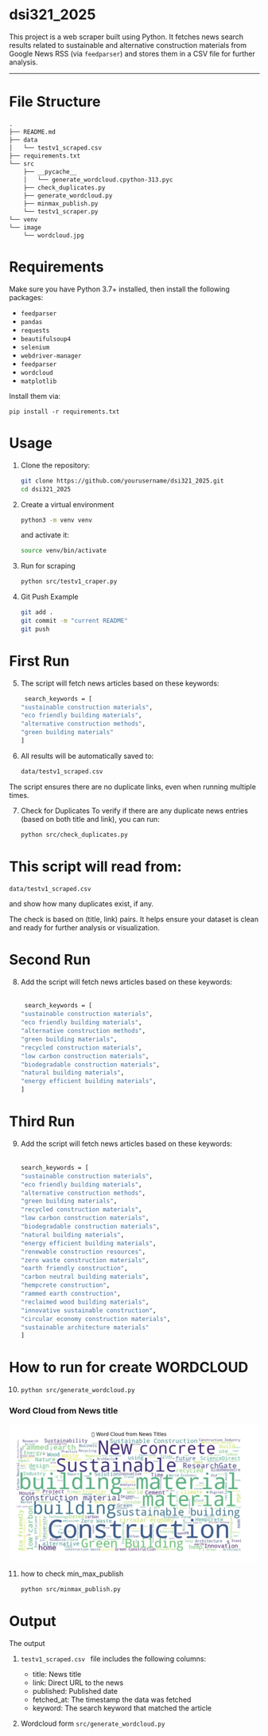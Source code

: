# dsi321_2025

This project is a web scraper built using Python. It fetches news search results related to sustainable and alternative construction materials from Google News RSS (via `feedparser`) and stores them in a CSV file for further analysis.

---
# File Structure
    
    .
    ├── README.md
    ├── data
    │   └── testv1_scraped.csv
    ├── requirements.txt
    └── src
        ├── __pycache__
        │   └── generate_wordcloud.cpython-313.pyc
        ├── check_duplicates.py
        ├── generate_wordcloud.py
        ├── minmax_publish.py
        └── testv1_scraper.py
    └── venv
    └── image
        └── wordcloud.jpg
    
#  Requirements

Make sure you have Python 3.7+ installed, then install the following packages:

- `feedparser`
- `pandas`
- `requests`
- `beautifulsoup4`
- `selenium`
- `webdriver-manager`
- `feedparser`
- `wordcloud `
- `matplotlib`


Install them via:

    pip install -r requirements.txt

# Usage

1. Clone the repository:
    ```bash
    git clone https://github.com/yourusername/dsi321_2025.git
    cd dsi321_2025
    ```

2. Create a virtual environment 
    ```bash
    python3 -m venv venv
    ```

    and activate it:

    ```bash
    source venv/bin/activate
    ```

3. Run for scraping
    ```bash
    python src/testv1_craper.py
    ```

4. Git Push Example

    ```bash
    git add .
    git commit -m "current README"
    git push
    ```


# First Run

5. The script will fetch news articles based on these keywords:
    ```bash
     search_keywords = [
    "sustainable construction materials",
    "eco friendly building materials",
    "alternative construction methods",
    "green building materials"
    ]

6. All results will be automatically saved to:
    ```bash
    data/testv1_scraped.csv

The script ensures there are no duplicate links, even when running multiple times.

7. Check for Duplicates
    To verify if there are any duplicate news entries (based on both title and link), you can run:
    ```bash
    python src/check_duplicates.py


# This script will read from:

    data/testv1_scraped.csv

and show how many duplicates exist, if any.

The check is based on (title, link) pairs.
It helps ensure your dataset is clean and ready for further analysis or visualization.

# Second Run

8. Add the script will fetch news articles based on these keywords:
    ```bash

     search_keywords = [
    "sustainable construction materials",
    "eco friendly building materials",
    "alternative construction methods",
    "green building materials",
    "recycled construction materials",
    "low carbon construction materials",
    "biodegradable construction materials",
    "natural building materials",
    "energy efficient building materials",
    ]

# Third Run

9. Add the script will fetch news articles based on these keywords:
    ```bash

    search_keywords = [
    "sustainable construction materials",
    "eco friendly building materials",
    "alternative construction methods",
    "green building materials",
    "recycled construction materials",
    "low carbon construction materials",
    "biodegradable construction materials",
    "natural building materials",
    "energy efficient building materials",
    "renewable construction resources",
    "zero waste construction materials",
    "earth friendly construction",
    "carbon neutral building materials",
    "hempcrete construction",
    "rammed earth construction",
    "reclaimed wood building materials",
    "innovative sustainable construction",
    "circular economy construction materials",
    "sustainable architecture materials"
    ]

# How to run for create WORDCLOUD   

10. ```bash
    python src/generate_wordcloud.py
    ```


###  Word Cloud from News title


![Word Cloud](image/wordcloud.jpg)



11. how to check min_max_publish

    ```bash
    python src/minmax_publish.py
    ```


# Output

The output 

1. `testv1_scraped.csv ` file includes the following columns:

   - title: News title
   - link: Direct URL to the news
   - published: Published date
   - fetched_at: The timestamp the data was fetched
   - keyword: The search keyword that matched the article

2. Wordcloud form `src/generate_wordcloud.py`


